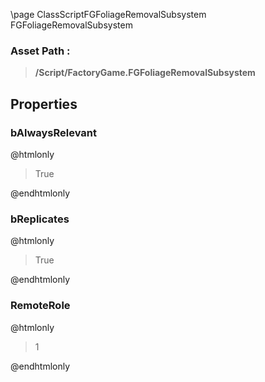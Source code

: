 \page ClassScriptFGFoliageRemovalSubsystem FGFoliageRemovalSubsystem
### Asset Path :
<b><blockquote>/Script/FactoryGame.FGFoliageRemovalSubsystem</blockquote></b>
## Properties

### bAlwaysRelevant
@htmlonly
<blockquote>True</blockquote>
@endhtmlonly

### bReplicates
@htmlonly
<blockquote>True</blockquote>
@endhtmlonly

### RemoteRole
@htmlonly
<blockquote>1</blockquote>
@endhtmlonly

